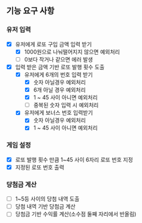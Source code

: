 ## 기능 요구 사항

### 유저 입력
- [x] 유저에게 로또 구입 금액 입력 받기
  -[x] 1000원으로 나눠떨어지지 않으면 예외처리 
  -[ ] 0보다 작거나 같으면 에러 발생
- [x] 입력 받은 금액 기반 로또 발행 횟수 도출
  - [x] 유저에게 6개의 번호 입력 받기
    - [x] 숫자 아닐경우 예외처리
    - [x] 6개 아닐 경우 예외처리
    - [x] 1 ~ 45 사이 아니면 예외처리
    - [ ] 중복된 숫자 입력 시 예외처리
  - [x] 유저에게 보너스 번호 입력받기
    - [x] 숫자 아닐경우 예외처리
    - [x] 1 ~ 45 사이 아니면 예외처리
    
### 게임 설정
- [x] 로또 발행 횟수 만큼 1~45 사이 6자리 로또 번호 지정
- [x] 지정된 로또 번호 출력

### 당첨금 계산
- [ ] 1~5등 사이의 당첨 내역 도출
- [ ] 당첨 내역 기반 당첨금 계산
- [ ] 당첨금 기반 수익률 계산(소수점 둘째 자리에서 반올림)
